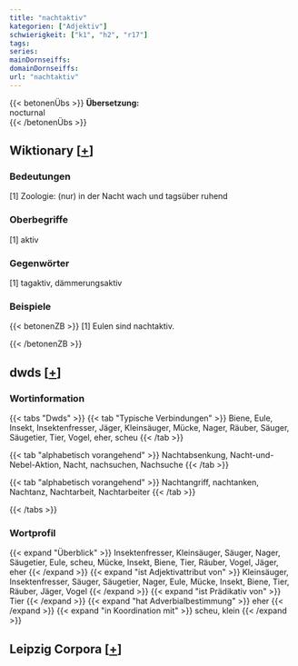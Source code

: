 ```yaml
---
title: "nachtaktiv"
kategorien: ["Adjektiv"]
schwierigkeit: ["k1", "h2", "r17"]
tags:
series:
mainDornseiffs:
domainDornseiffs:
url: "nachtaktiv"
---
```


{{< betonenÜbs >}}
**Übersetzung:**  
nocturnal  
{{< /betonenÜbs >}}

## Wiktionary [[+](https://de.wiktionary.org/wiki/nachtaktiv)]

### Bedeutungen
[1] Zoologie: (nur) in der Nacht wach und tagsüber ruhend  

### Oberbegriffe
[1] aktiv  

### Gegenwörter
[1] tagaktiv, dämmerungsaktiv  

### Beispiele
{{< betonenZB >}}
[1] Eulen sind nachtaktiv.  

{{< /betonenZB >}}


## dwds [[+](https://www.dwds.de/wb/nachtaktiv)]

### Wortinformation
{{< tabs "Dwds" >}}
{{< tab "Typische Verbindungen" >}}
Biene, Eule, Insekt, Insektenfresser, Jäger, Kleinsäuger, Mücke, Nager, Räuber, Säuger, Säugetier, Tier, Vogel, eher, scheu
{{< /tab >}}

{{< tab "alphabetisch vorangehend" >}}
Nachtabsenkung, Nacht-und-Nebel-Aktion, Nacht, nachsuchen, Nachsuche
{{< /tab >}}

{{< tab "alphabetisch vorangehend" >}}
Nachtangriff, nachtanken, Nachtanz, Nachtarbeit, Nachtarbeiter
{{< /tab >}}

{{< /tabs >}}

### Wortprofil
{{< expand "Überblick" >}} Insektenfresser, Kleinsäuger, Säuger, Nager, Säugetier, Eule, scheu, Mücke, Insekt, Biene, Tier, Räuber, Vogel, Jäger, eher {{< /expand >}}
{{< expand "ist Adjektivattribut von" >}} Kleinsäuger, Insektenfresser, Säuger, Säugetier, Nager, Eule, Mücke, Insekt, Biene, Tier, Räuber, Jäger, Vogel {{< /expand >}}
{{< expand "ist Prädikativ von" >}} Tier {{< /expand >}}
{{< expand "hat Adverbialbestimmung" >}} eher {{< /expand >}}
{{< expand "in Koordination mit" >}} scheu, klein {{< /expand >}}

## Leipzig Corpora [[+](https://corpora.uni-leipzig.de/en/res?word=nachtaktiv&corpusId=deu_newscrawl-public_2018)]

